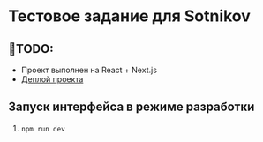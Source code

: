 # Тестовое задание для Sotnikov

## 📝TODO:

- Проект выполнен на React + Next.js
- [Деплой проекта](menu-fh76io5wi-kravcov7.vercel.app/)

## Запуск интерфейса в режиме разработки

1. `npm run dev`
